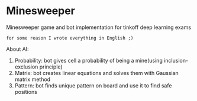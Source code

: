 # Minesweeper
Minesweeper game and bot implementation for tinkoff deep learning exams

`for some reason I wrote everything in English ;) `

About AI:

1. Probability: bot gives cell a probability of being a mine(using inclusion-exclusion principle)
2. Matrix: bot creates linear equations and solves them with Gaussian matrix method
3. Pattern: bot finds unique pattern on board and use it to find safe positions
